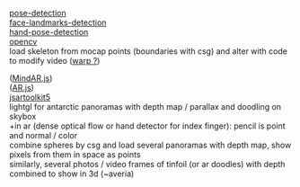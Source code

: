 [pose-detection](https://github.com/freealise/tfjs-models/tree/master/pose-detection)  
[face-landmarks-detection](https://github.com/freealise/tfjs-models/tree/master/face-landmarks-detection)  
[hand-pose-detection](https://github.com/freealise/tfjs-models/tree/master/hand-pose-detection)  
[opencv](https://docs.opencv.org/4.x/d1/d0d/tutorial_js_pose_estimation.html)  
load skeleton from mocap points (boundaries with csg) and alter with code to modify video ([warp ?](https://github.com/cxcxcxcx/imgwarp-js/))  
  
([MindAR.js](https://github.com/hiukim/mind-ar-js))  
([AR.js](https://github.com/AR-js-org/AR.js))  
[jsartoolkit5](https://github.com/artoolkitx/jsartoolkit5)  
lightgl for antarctic panoramas with depth map / parallax and doodling on skybox  
+in ar (dense optical flow or hand detector for index finger): pencil is point and normal / color  
combine spheres by csg and load several panoramas with depth map, show pixels from them in space as points  
similarly, several photos / video frames of tinfoil (or ar doodles) with depth combined to show in 3d (~averia)   
